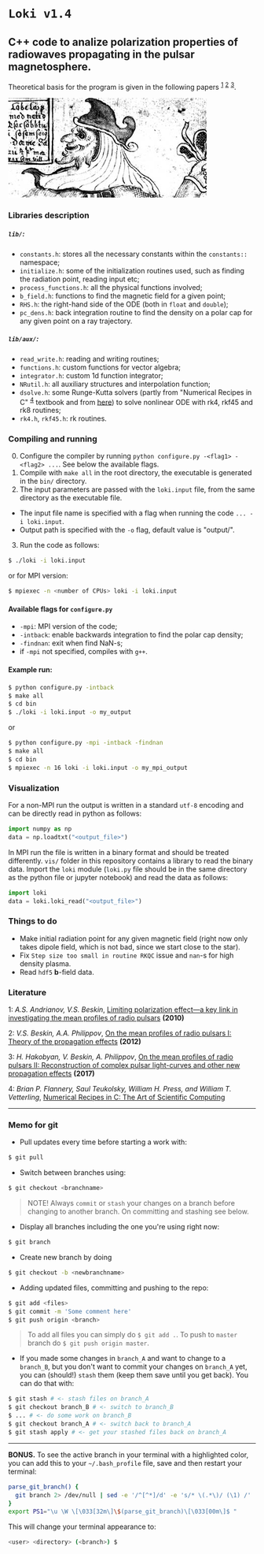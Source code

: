 # `Loki v1.4`
## C++ code to analize polarization properties of radiowaves propagating in the pulsar magnetosphere.

Theoretical basis for the program is given in the following papers <sup>[1](#myfootnote1)</sup>
<sup>[2](#myfootnote2)</sup> <sup>[3](#myfootnote3)</sup>.

![Loki](Loki_lo.jpg)

### Libraries description

##### `lib/`:
* `constants.h`: stores all the necessary constants within the `constants::` namespace;
* `initialize.h`: some of the initialization routines used, such as finding the radiation point, reading input etc;
* `process_functions.h`: all the physical functions involved;
* `b_field.h`: functions to find the magnetic field for a given point;
* `RHS.h`: the right-hand side of the ODE (both in `float` and `double`);
* `pc_dens.h`: back integration routine to find the density on a polar cap for any given point on a ray trajectory.

##### `lib/aux/`:
* `read_write.h`: reading and writing routines;
* `functions.h`: custom functions for vector algebra;
* `integrator.h`: custom 1d function integrator;
* `NRutil.h`: all auxiliary structures and interpolation function;
* `dsolve.h`: some Runge-Kutta solvers (partly from "Numerical Recipes in C" <sup>[4](#myfootnote4)</sup> textbook and from [here](https://people.sc.fsu.edu/~jburkardt/c_src/)) to solve nonlinear ODE with rk4, rkf45 and rk8 routines;
* `rk4.h`, `rkf45.h`: rk routines.


### Compiling and running
0. Configure the compiler by running `python configure.py -<flag1> -<flag2> ...`. See below the available flags.
1. Compile with `make all` in the root directory, the executable is generated in the `bin/` directory.
2. The input parameters are passed with the `loki.input` file, from the same directory as the executable file.
* The input file name is specified with a flag when running the code `... -i loki.input`.
* Output path is specified with the `-o` flag, default value is "output/".
3. Run the code as follows:
```bash
$ ./loki -i loki.input
```
or for MPI version:
```bash
$ mpiexec -n <number of CPUs> loki -i loki.input
```
#### Available flags for `configure.py`
* `-mpi`: MPI version of the code;
* `-intback`: enable backwards integration to find the polar cap density;
* `-findnan`: exit when find NaN-s;
* if `-mpi` not specified, compiles with `g++`.


#### Example run:
```bash
$ python configure.py -intback
$ make all
$ cd bin
$ ./loki -i loki.input -o my_output
```
or
```bash
$ python configure.py -mpi -intback -findnan
$ make all
$ cd bin
$ mpiexec -n 16 loki -i loki.input -o my_mpi_output
```

### Visualization

For a non-MPI run the output is written in a standard `utf-8` encoding and can be directly read in python as follows:
```python
import numpy as np
data = np.loadtxt("<output_file>")
```

In MPI run the file is written in a binary format and should be treated differently. `vis/` folder in this repository contains a library to read the binary data. Import the `loki` module (`loki.py` file should be in the same directory as the python file or jupyter notebook) and read the data as follows:
```python
import loki
data = loki.loki_read("<output_file>")
```

### Things to do
- Make initial radiation point for any given magnetic field (right now only takes dipole field, which is not bad, since we start close to the star).
- Fix `Step size too small in routine RKQC` issue and `nan`-s for high density plasma.
- Read `hdf5` __b__-field data.

### Literature
<a name="myfootnote1">1</a>: _A.S. Andrianov, V.S. Beskin_, [Limiting polarization effect—a key link in investigating the mean profiles of radio pulsars](https://link.springer.com/article/10.1134/S1063773710040031) __(2010)__

<a name="myfootnote2">2</a>: _V.S. Beskin, A.A. Philippov_, [On the mean profiles of radio pulsars I: Theory of the propagation effects](https://arxiv.org/pdf/1107.3775.pdf) __(2012)__

<a name="myfootnote3">3</a>: _H. Hakobyan, V. Beskin, A. Philippov_, [On the mean profiles of radio pulsars II: Reconstruction of complex pulsar light-curves and other new propagation effects](https://arxiv.org/abs/1704.08743) __(2017)__

<a name="myfootnote4">4</a>: _Brian P. Flannery, Saul Teukolsky, William H. Press, and William T. Vetterling_, [Numerical Recipes in C: The Art of Scientific Computing](http://www2.units.it/ipl/students_area/imm2/files/Numerical_Recipes.pdf)

---

### Memo for git

- Pull updates every time before starting a work with:
```bash
$ git pull
```

- Switch between branches using:
```bash
$ git checkout <branchname>
```

> NOTE! Always `commit` or `stash` your changes on a branch before changing to another branch. On committing and stashing see below.

- Display all branches including the one you're using right now:
```bash
$ git branch
```

- Create new branch by doing
```bash
$ git checkout -b <newbranchname>
```

- Adding updated files, committing and pushing to the repo:
```bash
$ git add <files>
$ git commit -m 'Some comment here'
$ git push origin <branch>
```
> To add all files you can simply do `$ git add .`. To push to `master` branch do `$ git push origin master`.

- If you made some changes in `branch_A` and want to change to a `branch_B`, but you don't want to commit your changes on `branch_A` yet, you can (should!) `stash` them (keep them save until you get back). You can do that with:
```bash
$ git stash # <- stash files on branch_A
$ git checkout branch_B # <- switch to branch_B
$ ... # <- do some work on branch_B
$ git checkout branch_A # <- switch back to branch_A
$ git stash apply # <- get your stashed files back on branch_A
```

---

__BONUS.__ To see the active branch in your terminal with a highlighted color, you can add this to your `~/.bash_profile` file, save and then restart your terminal:
```bash
parse_git_branch() {
  git branch 2> /dev/null | sed -e '/^[^*]/d' -e 's/* \(.*\)/ (\1) /'
}
export PS1="\u \W \[\033[32m\]\$(parse_git_branch)\[\033[00m\]$ "
```
This will change your terminal appearance to:
```bash
<user> <directory> (<branch>) $
```
